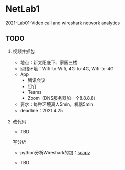 # NetLab1
2021-Lab01-Video call and wireshark network analytics
## TODO

1. 视频并抓包
   - 地点：新太阳底下、家园三楼
   - 网络环境：Wifi-to-Wifi, 4G-to-4G, Wifi-to-4G
   - App
     - 腾讯会议
     - 钉钉
     - Teams
     - Zoom（DNS服务器加一个8.8.8.8）
   - 要求：每种环境真人5min，机器5min
   - deadline：2021.4.25
2. 改代码
   
   - TBD
   
   写分析
   
   - python分析Wireshark的包：[scapy]( https://www.osgeo.cn/scapy/introduction.html)
   
   - TBD

